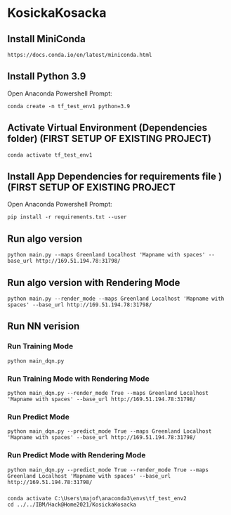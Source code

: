 # KosickaKosacka


## Install MiniConda
    https://docs.conda.io/en/latest/miniconda.html

## Install Python 3.9
Open Anaconda Powershell Prompt:

    conda create -n tf_test_env1 python=3.9

## Activate Virtual Environment (Dependencies folder) (FIRST SETUP OF EXISTING PROJECT)

    conda activate tf_test_env1

## Install App Dependencies for requirements file ) (FIRST SETUP OF EXISTING PROJECT
Open Anaconda Powershell Prompt:

    pip install -r requirements.txt --user

## Run algo version
    
    python main.py --maps Greenland Localhost 'Mapname with spaces' --base_url http://169.51.194.78:31798/

## Run algo version with Rendering Mode
    
    python main.py --render_mode --maps Greenland Localhost 'Mapname with spaces' --base_url http://169.51.194.78:31798/


## Run NN verision
### Run Training Mode

    python main_dqn.py
    
### Run Training Mode with Rendering Mode

    python main_dqn.py --render_mode True --maps Greenland Localhost 'Mapname with spaces' --base_url http://169.51.194.78:31798/

### Run Predict Mode

    python main_dqn.py --predict_mode True --maps Greenland Localhost 'Mapname with spaces' --base_url http://169.51.194.78:31798/

### Run Predict Mode with Rendering Mode

    python main_dqn.py --predict_mode True --render_mode True --maps Greenland Localhost 'Mapname with spaces' --base_url http://169.51.194.78:31798/


###
    conda activate C:\Users\majof\anaconda3\envs\tf_test_env2
    cd ../../IBM/Hack@Home2021/KosickaKosacka
